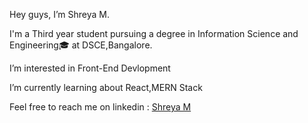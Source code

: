 Hey guys, I’m Shreya M.

I'm a Third year student pursuing a degree in Information Science and Engineering🎓 at DSCE,Bangalore.

I’m interested in Front-End Devlopment

I’m currently learning about React,MERN Stack

Feel free to reach me on linkedin : [Shreya M](https://www.linkedin.com/in/shreya-m-66681525a/)



